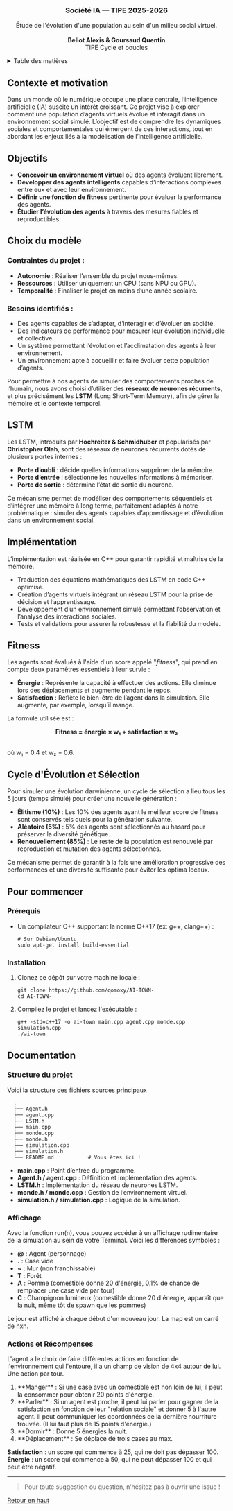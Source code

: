 <a name="readme-top"></a>

<div align="center">
  <h3 align="center">Société IA — TIPE 2025-2026</h3>

  <p align="center">
    Étude de l'évolution d'une population au sein d'un milieu social virtuel.<br>
    <br>
    <b>Bellot Alexis & Goursaud Quentin</b>
    <br>
    TIPE Cycle et boucles
    <br>
  </p>
</div>

<!-- TABLE OF CONTENTS -->
<details>
  <summary>Table des matières</summary>
  <ol>
    <li><a href="#contexte-et-motivation">Contexte et motivation</a></li>
    <li><a href="#objectifs">Objectifs</a></li>
    <li><a href="#choix-du-modèle">Choix du modèle</a></li>
    <li><a href="#lstm">LSTM</a></li>
    <li><a href="#implémentation">Implémentation</a></li>
    <li><a href="#fitness">Fitness</a></li>
    <li><a href="#cycle-d'évolution-et-sélection">Cycle d'Évolution et Sélection</a></li>
    <li><a href="#installation">Installation</a></li>
    <li><a href="#documentation">Documentation</a></li>
  </ol>
</details>

## Contexte et motivation

Dans un monde où le numérique occupe une place centrale, l’intelligence artificielle (IA) suscite un intérêt croissant. Ce projet vise à explorer comment une population d’agents virtuels évolue et interagit dans un environnement social simulé. L’objectif est de comprendre les dynamiques sociales et comportementales qui émergent de ces interactions, tout en abordant les enjeux liés à la modélisation de l’intelligence artificielle.

## Objectifs

- **Concevoir un environnement virtuel** où des agents évoluent librement.
- **Développer des agents intelligents** capables d’interactions complexes entre eux et avec leur environnement.
- **Définir une fonction de fitness** pertinente pour évaluer la performance des agents.
- **Étudier l’évolution des agents** à travers des mesures fiables et reproductibles.

## Choix du modèle

### Contraintes du projet :

- **Autonomie** : Réaliser l’ensemble du projet nous-mêmes.
- **Ressources** : Utiliser uniquement un CPU (sans NPU ou GPU).
- **Temporalité** : Finaliser le projet en moins d’une année scolaire.

### Besoins identifiés :

- Des agents capables de s’adapter, d’interagir et d’évoluer en société.
- Des indicateurs de performance pour mesurer leur évolution individuelle et collective.
- Un système permettant l’évolution et l’acclimatation des agents à leur environnement.
- Un environnement apte à accueillir et faire évoluer cette population d’agents.

Pour permettre à nos agents de simuler des comportements proches de l’humain, nous avons choisi d’utiliser des **réseaux de neurones récurrents**, et plus précisément les **LSTM** (Long Short-Term Memory), afin de gérer la mémoire et le contexte temporel.

## LSTM

Les LSTM, introduits par **Hochreiter & Schmidhuber** et popularisés par **Christopher Olah**, sont des réseaux de neurones récurrents dotés de plusieurs portes internes :
- **Porte d’oubli** : décide quelles informations supprimer de la mémoire.
- **Porte d’entrée** : sélectionne les nouvelles informations à mémoriser.
- **Porte de sortie** : détermine l’état de sortie du neurone.

Ce mécanisme permet de modéliser des comportements séquentiels et d’intégrer une mémoire à long terme, parfaitement adaptés à notre problématique : simuler des agents capables d’apprentissage et d’évolution dans un environnement social.

## Implémentation

L’implémentation est réalisée en C++ pour garantir rapidité et maîtrise de la mémoire.
- Traduction des équations mathématiques des LSTM en code C++ optimisé.
- Création d’agents virtuels intégrant un réseau LSTM pour la prise de décision et l’apprentissage.
- Développement d’un environnement simulé permettant l’observation et l’analyse des interactions sociales.
- Tests et validations pour assurer la robustesse et la fiabilité du modèle.

## Fitness

Les agents sont évalués à l'aide d'un score appelé "*fitness*", qui prend en compte deux paramètres essentiels à leur survie :
- **Énergie** : Représente la capacité à effectuer des actions. Elle diminue lors des déplacements et augmente pendant le repos.
- **Satisfaction** : Reflète le bien-être de l’agent dans la simulation. Elle augmente, par exemple, lorsqu’il mange.

La formule utilisée est :
<br>
<p align='center'><b>Fitness = énergie × w₁ + satisfaction × w₂</b></p>
<br>
où w₁ = 0.4 et w₂ = 0.6.

## Cycle d'Évolution et Sélection

Pour simuler une évolution darwinienne, un cycle de sélection a lieu tous les 5 jours (temps simulé) pour créer une nouvelle génération :
- **Élitisme (10%)** : Les 10% des agents ayant le meilleur score de fitness sont conservés tels quels pour la génération suivante.
- **Aléatoire (5%)** : 5% des agents sont sélectionnés au hasard pour préserver la diversité génétique.
- **Renouvellement (85%)** : Le reste de la population est renouvelé par reproduction et mutation des agents sélectionnés.

Ce mécanisme permet de garantir à la fois une amélioration progressive des performances et une diversité suffisante pour éviter les optima locaux.

## Pour commencer

### Prérequis

- Un compilateur C++ supportant la norme C++17 (ex: g++, clang++) :
  ```shell
  # Sur Debian/Ubuntu
  sudo apt-get install build-essential
  ```

### Installation

1. Clonez ce dépôt sur votre machine locale :
    ```shell
    git clone https://github.com/qomoxy/AI-TOWN-
    cd AI-TOWN-
    ```

2. Compilez le projet et lancez l'exécutable :
    ```shell
    g++ -std=c++17 -o ai-town main.cpp agent.cpp monde.cpp simulation.cpp
    ./ai-town
    ```

## Documentation

### Structure du projet

Voici la structure des fichiers sources principaux

```
  .
  ├── Agent.h
  ├── agent.cpp
  ├── LSTM.h
  ├── main.cpp
  ├── monde.cpp
  ├── monde.h 
  ├── simulation.cpp
  ├── simulation.h
  └── README.md           # Vous êtes ici !
```

- **main.cpp** : Point d’entrée du programme.
- **Agent.h / agent.cpp** : Définition et implémentation des agents.
- **LSTM.h** : Implémentation du réseau de neurones LSTM.
- **monde.h / monde.cpp** : Gestion de l’environnement virtuel.
- **simulation.h / simulation.cpp** : Logique de la simulation.

### Affichage 

Avec la fonction run(n), vous pouvez accéder à un affichage rudimentaire de la simulation au sein de votre Terminal. Voici les différences symboles : 

- **@** : Agent (personnage)
- **.** : Case vide
- **~** : Mur (non franchissable)
- **T** : Forêt
- **A** : Pomme (comestible donne 20 d'énergie, 0.1% de chance de remplacer une case vide par tour)
- **C** : Champignon lumineux (comestible donne 20 d'énergie, apparaît que la nuit, même tôt de spawn que les pommes)

Le jour est affiché à chaque début d'un nouveau jour. La map est un carré de nxn.

### Actions et Récompenses

L'agent a le choix de faire différentes actions en fonction de l'environnement qui l'entoure, il a un champ de vision de 4x4 autour de lui. Une action par tour.


<ol>
  <li>**Manger** : Si une case avec un comestible est non loin de lui, il peut la consommer pour obtenir 20 points d'énergie.</li>
  <li>**Parler** : Si un agent est proche, il peut lui parler pour gagner de la satisfaction en fonction de leur "relation sociale" et donner 5 à l'autre agent. Il peut communiquer les coordonnées de la dernière nourriture trouvée. (Il lui faut plus de 15 points d'énergie.)</li>
  <li>**Dormir** : Donne 5 énergies la nuit.</li>
  <li>**Déplacement** : Se déplace de trois cases au max.</li>
</ol>

**Satisfaction** : un score qui commence à 25, qui ne doit pas dépasser 100.
**Énergie** : un score qui commence à 50, qui ne peut dépasser 100 et qui peut être négatif.

---

> Pour toute suggestion ou question, n’hésitez pas à ouvrir une issue !

<a href="#readme-top">Retour en haut</a>




